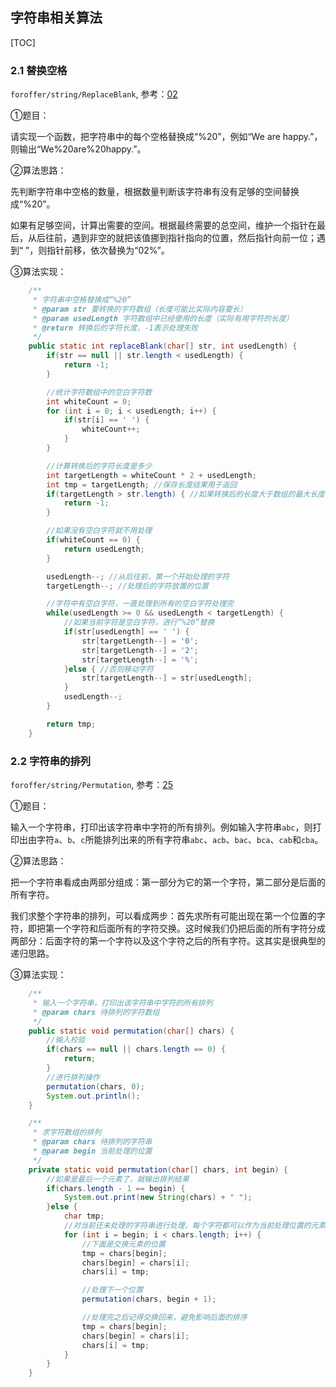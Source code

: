 ## 字符串相关算法

[TOC]

### 2.1 替换空格

`foroffer/string/ReplaceBlank`, 参考：[02](https://github.com/LRH1993/android_interview/blob/master/algorithm/For-offer/02.md)

①题目：

请实现一个函数，把字符串中的每个空格替换成“%20”，例如“We are happy.”，则输出“We%20are%20happy.”。

②算法思路：

先判断字符串中空格的数量，根据数量判断该字符串有没有足够的空间替换成“%20”。

如果有足够空间，计算出需要的空间。根据最终需要的总空间，维护一个指针在最后，从后往前，遇到非空的就把该值挪到指针指向的位置，然后指针向前一位；遇到“ ”，则指针前移，依次替换为“02%”。

③算法实现：

```java
    /**
     * 字符串中空格替换成“%20”
     * @param str 要转换的字符数组（长度可能比实际内容要长）
     * @param usedLength 字符数组中已经使用的长度（实际有用字符的长度）
     * @return 转换后的字符长度，-1表示处理失败
     */
    public static int replaceBlank(char[] str, int usedLength) {
        if(str == null || str.length < usedLength) {
            return -1;
        }

        //统计字符数组中的空白字符数
        int whiteCount = 0;
        for (int i = 0; i < usedLength; i++) {
            if(str[i] == ' ') {
                whiteCount++;
            }
        }

        //计算转换后的字符长度是多少
        int targetLength = whiteCount * 2 + usedLength;
        int tmp = targetLength; //保存长度结果用于返回
        if(targetLength > str.length) { //如果转换后的长度大于数组的最大长度，直接返回失败
            return -1;
        }

        //如果没有空白字符就不用处理
        if(whiteCount == 0) {
            return usedLength;
        }

        usedLength--; //从后往前，第一个开始处理的字符
        targetLength--; //处理后的字符放置的位置

        //字符中有空白字符，一直处理到所有的空白字符处理完
        while(usedLength >= 0 && usedLength < targetLength) {
            //如果当前字符是空白字符，进行“%20”替换
            if(str[usedLength] == ' ') {
                str[targetLength--] = '0';
                str[targetLength--] = '2';
                str[targetLength--] = '%';
            }else { //否则移动字符
                str[targetLength--] = str[usedLength];
            }
            usedLength--;
        }

        return tmp;
    }
```

### 2.2 字符串的排列

`foroffer/string/Permutation`, 参考：[25](https://github.com/LRH1993/android_interview/blob/master/algorithm/For-offer/25.md)

 ①题目：

输入一个字符串，打印出该字符串中字符的所有排列。例如输入字符串`abc`，则打印出由字符`a`、`b`、`c`所能排列出来的所有字符串`abc`、`acb`、`bac`、`bca`、`cab`和`cba`。

②算法思路：

把一个字符串看成由两部分组成：第一部分为它的第一个字符，第二部分是后面的所有字符。

我们求整个字符串的排列，可以看成两步：首先求所有可能出现在第一个位置的字符，即把第一个字符和后面所有的字符交换。这时候我们仍把后面的所有字符分成两部分：后面字符的第一个字符以及这个字符之后的所有字符。这其实是很典型的递归思路。

③算法实现：

```java
    /**
     * 输入一个字符串，打印出该字符串中字符的所有排列
     * @param chars 待排列的字符数组
     */
    public static void permutation(char[] chars) {
        //输入校验
        if(chars == null || chars.length == 0) {
            return;
        }
        //进行排列操作
        permutation(chars, 0);
        System.out.println();
    }

    /**
     * 求字符数组的排列
     * @param chars 待排列的字符串
     * @param begin 当前处理的位置
     */
    private static void permutation(char[] chars, int begin) {
        //如果是最后一个元素了，就输出排列结果
        if(chars.length - 1 == begin) {
            System.out.print(new String(chars) + " ");
        }else {
            char tmp;
            //对当前还未处理的字符串进行处理，每个字符都可以作为当前处理位置的元素
            for (int i = begin; i < chars.length; i++) {
                //下面是交换元素的位置
                tmp = chars[begin];
                chars[begin] = chars[i];
                chars[i] = tmp;

                //处理下一个位置
                permutation(chars, begin + 1);

                //处理完之后记得交换回来，避免影响后面的排序
                tmp = chars[begin];
                chars[begin] = chars[i];
                chars[i] = tmp;
            }
        }
    }
```



